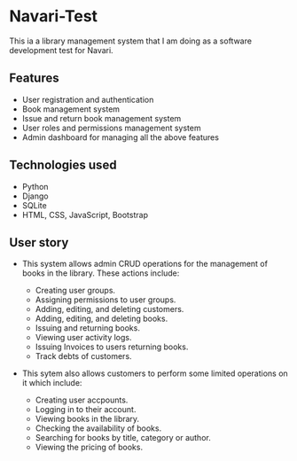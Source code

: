 # Navari-Test
This ia a library management system that I am doing as a software development test for Navari.

## Features
- User registration and authentication
- Book management system
- Issue and return book management system
- User roles and permissions management system
- Admin dashboard for managing all the above features

## Technologies used
- Python
- Django
- SQLite
- HTML, CSS, JavaScript, Bootstrap

## User story
- This system allows admin CRUD operations for the management of books in the library. These actions include:
  - Creating user groups.
  - Assigning permissions to user groups.
  - Adding, editing, and deleting customers.
  - Adding, editing, and deleting books.
  - Issuing and returning books.
  - Viewing user activity logs.
  - Issuing Invoices to users returning books.
  - Track debts of customers.
  
- This sytem also allows customers to perform some limited operations on it which include:
  - Creating user accpounts.
  - Logging in to their account.
  - Viewing books in the library.
  - Checking the availability of books.
  - Searching for books by title, category or author.
  - Viewing the pricing of books.
